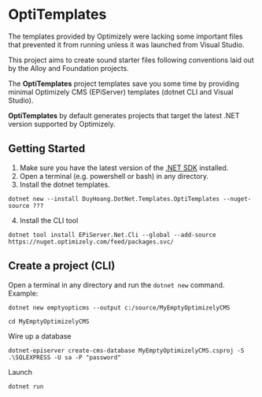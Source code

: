 # OptiTemplates

The templates provided by Optimizely were lacking some important files that prevented it from running unless it was launched from Visual Studio.

This project aims to create sound starter files following conventions laid out by the Alloy and Foundation projects.

The **OptiTemplates** project templates save you some time by providing minimal Optimizely CMS (EPiServer) templates (dotnet CLI and Visual Studio).

**OptiTemplates** by default generates projects that target the latest .NET version supported by Optimizely.

## Getting Started

1. Make sure you have the latest version of the [.NET SDK](https://dotnet.microsoft.com/download/dotnet/) installed.
2. Open a terminal (e.g. powershell or bash) in any directory.
3. Install the dotnet templates.

```
dotnet new --install DuyHoang.DotNet.Templates.OptiTemplates --nuget-source ???
```

4. Install the CLI tool

```
dotnet tool install EPiServer.Net.Cli --global --add-source https://nuget.optimizely.com/feed/packages.svc/
```

## Create a project (CLI)

Open a terminal in any directory and run the `dotnet new` command.
Example:

```
dotnet new emptyopticms --output c:/source/MyEmptyOptimizelyCMS
```

```
cd MyEmptyOptimizelyCMS
```

Wire up a database

```
dotnet-episerver create-cms-database MyEmptyOptimizelyCMS.csproj -S .\SQLEXPRESS -U sa -P "password"
```

Launch

```
dotnet run
```
